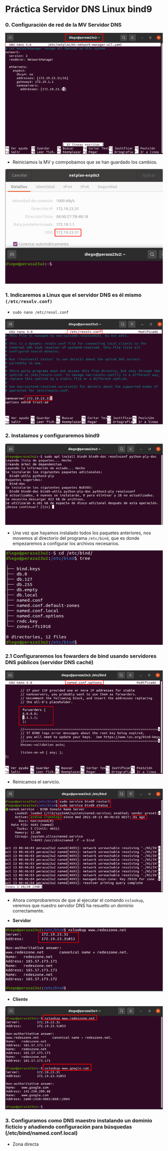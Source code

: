 # **Práctica Servidor DNS Linux bind9**

### **0. Configuración de red de la MV Servidor DNS**

![](img-linux/029.png)

- Reiniciamos la MV y comrpobamos que se han guardado los cambios.

![](img-linux/003.png)

### **1. Indicaremos a Linux que el servidor DNS es él mismo ``(/etc/resolv.conf)``**

- `sudo nano /etc/resol.conf`

![](img-linux/001.png)

### **2. Instalamos y configuraremos bind9**

![](img-linux/004.png)

- Una vez que hayamos instalado todos los paquetes anteriores, nos movemos al directorio del programa `/etc/bind`, que es donde empezaremos a configurar los archivos necesarios.

![](img-linux/005.png)

### **2.1 Configuraremos los fowarders de bind usando servidores DNS públicos (servidor DNS caché)**

![](img-linux/006.png)

- Reinicamos el servicio.

![](img-linux/007.png)

- Ahora comprobaremos de que al ejecutar el comando ``nslookup``, veremos que nuestro servidor DNS ha resuelto un dominio correctamente.

- **Servidor**

![](img-linux/031.png)

- **Cliente**

![](img-linux/032.png)

### **3. Configuramos como DNS maestro instalando un dominio ficticio y añadiendo configuración para búsquedas (/etc/bind/named.conf.local)**

- Zona directa
